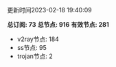 更新时间2023-02-18 19:40:09

**总订阅: 73**
**总节点: 916**
**有效节点: 281**
- v2ray节点: 184
- ss节点: 95
- trojan节点: 2
